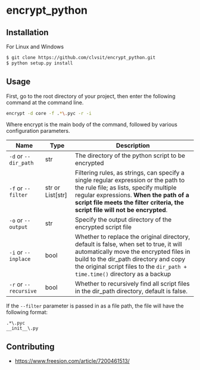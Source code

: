 # encrypt_python

## Installation
For Linux and Windows
```bash
$ git clone https://github.com/clvsit/encrypt_python.git
$ python setup.py install
```

## Usage
First, go to the root directory of your project, then enter the following command at the command line.

```bash
encrypt -d core -f .*\.pyc -r -i
```

Where encrypt is the main body of the command, followed by various configuration parameters.

Name | Type | Description
---|---|---
`-d` or `--dir_path` | str | The directory of the python script to be encrypted 
`-f` or `--filter` | str or List[str] | Filtering rules, as strings, can specify a single regular expression or the path to the rule file; as lists, specify multiple regular expressions. **When the path of a script file meets the filter criteria, the script file will not be encrypted**.
`-o` or `--output` | str | Specify the output directory of the encrypted script file
`-i` or `--inplace` | bool |  Whether to replace the original directory, default is false, when set to true, it will automatically move the encrypted files in build to the dir_path directory and copy the original script files to the `dir_path + time.time()` directory as a backup
`-r` or `--recursive` | bool | Whether to recursively find all script files in the dir_path directory, default is false.

If the `--filter` parameter is passed in as a file path, the file will have the following format:

```text
.*\.pyc
__init__\.py
```

## Contributing
- https://www.freesion.com/article/7200461513/
